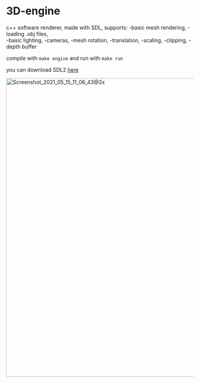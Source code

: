 # 3D-engine
c++ software renderer, made with SDL, supports:
  -basic mesh rendering, 
  -loading .obj files,   
  -basic lighting, 
  -cameras, 
  -mesh rotation, 
  -translation,
  -scaling,
  -clipping,
  -depth buffer
  
compile with `make engine` and run with `make run`

you can download SDL2 [here](https://www.libsdl.org/download-2.0.php "SDL version 2.0.14 (stable) - Simple DirectMedia Layer")

<img width="800" alt="Screenshot_2021_05_15_11_06_43@2x" src="https://user-images.githubusercontent.com/73694888/118353130-a9d05e80-b56d-11eb-88d2-aea5946948b5.png">



